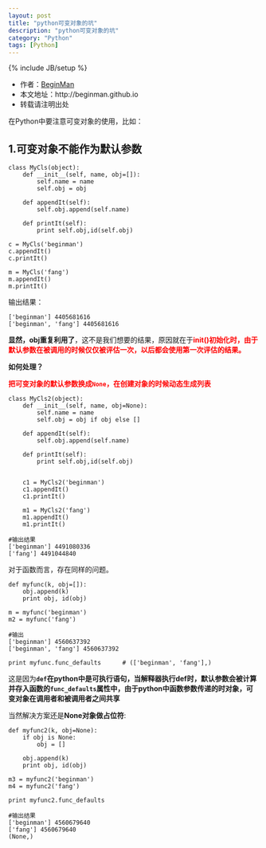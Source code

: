```yaml
---
layout: post
title: "python可变对象的坑"
description: "python可变对象的坑"
category: "Python"
tags: [Python]
---
```

{% include JB/setup %}
<ul>
    <li>作者：<a href="http://weibo.com/beginman" target="blank">BeginMan</a></li>
    <li>本文地址：http://beginman.github.io</li>
    <li>转载请注明出处</li>
</ul>
<p>在Python中要注意可变对象的使用，比如：</p>

<h2>1&#46;可变对象不能作为默认参数</h2>

<pre><code>class MyCls(object):
    def __init__(self, name, obj=[]):
        self.name = name
        self.obj = obj

    def appendIt(self):
        self.obj.append(self.name)

    def printIt(self):
        print self.obj,id(self.obj)

c = MyCls('beginman')
c.appendIt()
c.printIt()

m = MyCls('fang')
m.appendIt()
m.printIt()
</code></pre>

<p>输出结果：</p>

<pre><code>['beginman'] 4405681616
['beginman', 'fang'] 4405681616
</code></pre>

<p><strong>显然，obj重复利用了</strong>，这不是我们想要的结果，原因就在于<strong><font color="red">init()初始化时，由于默认参数在被调用的时候仅仅被评估一次，以后都会使用第一次评估的结果。</font><font></font></strong></p>

<!--more-->

<p><strong>如何处理？</strong></p>

<p><strong><font color="red">把可变对象的默认参数换成<code>None</code>，在创建对象的时候动态生成列表</font></strong></p>

<pre><code>class MyCls2(object):
    def __init__(self, name, obj=None):
        self.name = name
        self.obj = obj if obj else []

    def appendIt(self):
        self.obj.append(self.name)

    def printIt(self):
        print self.obj,id(self.obj)


    c1 = MyCls2('beginman')
    c1.appendIt()
    c1.printIt()

    m1 = MyCls2('fang')
    m1.appendIt()
    m1.printIt()

#输出结果
['beginman'] 4491080336
['fang'] 4491044840
</code></pre>

<p>对于函数而言，存在同样的问题。</p>

<pre><code>def myfunc(k, obj=[]):
    obj.append(k)
    print obj, id(obj)

m = myfunc('beginman')
m2 = myfunc('fang')

#输出
['beginman'] 4560637392
['beginman', 'fang'] 4560637392

print myfunc.func_defaults      # (['beginman', 'fang'],)
</code></pre>

<p>这是因为<strong><code>def</code>在python中是可执行语句，当解释器执行def时，默认参数会被计算并存入函数的<code>func_defaults</code>属性中，由于python中函数参数传递的时对象，可变对象在调用者和被调用者之间共享</strong></p>

<p>当然解决方案还是<strong>None对象做占位符</strong>:</p>

<pre><code>def myfunc2(k, obj=None):
    if obj is None:
        obj = []

    obj.append(k)
    print obj, id(obj)

m3 = myfunc2('beginman')
m4 = myfunc2('fang')

print myfunc2.func_defaults 

#输出结果
['beginman'] 4560679640
['fang'] 4560679640
(None,)
</code></pre>
